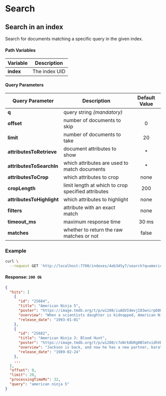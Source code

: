 # Search

## Search in an index

<RouteHighlighter method="GET" route="/indexes/:uid/search"/>

Search for documents matching a specific query in the given index.


#### Path Variables

| Variable  | Description   |
|-----------|---------------|
| **index** | The index UID |

#### Query Parameters

| Query Parameter           | Description                                        | Default Value |
|---------------------------|----------------------------------------------------|:-------------:|
| **q**                     | query string _(mandatory)_                         |               |
| **offset**                | number of documents to skip                        | 0             |
| **limit**                 | number of documents to take                        | 20            |
| **attributesToRetrieve**  | document attributes to show                        | *             |
| **attributesToSearchIn**  | which attributes are used to match documents       | *             |
| **attributesToCrop**      | which attributes to crop                           | none          |
| **cropLength**            | limit length at which to crop specified attributes | 200           |
| **attributesToHighlight** | which attributes to highlight                      | none          |
| **filters**               |  attribute with an exact match                     | none          |
| **timeout_ms**            | maximum response time                              | 30 ms         |
| **matches**               | whether to return the raw matches or not           | false         |

### Example

```bash
curl \
  --request GET 'http://localhost:7700/indexes/4eb345y7/search?q=american%20ninja%205'
```

#### Response: `200 Ok`

```json
{
  "hits": [
    {
      "id": "25684",
      "title": "American Ninja 5",
      "poster": "https://image.tmdb.org/t/p/w1280/iuAQVI4mvjI83wnirpD8GVNRVuY.jpg",
      "overview": "When a scientists daughter is kidnapped, American Ninja, attempts to find her, but this time he teams up with a youngster he has trained in the ways of the ninja.",
      "release_date": "1993-01-01"
    },
    {
      "id": "25682",
      "title": "American Ninja 3: Blood Hunt",
      "poster": "https://image.tmdb.org/t/p/w1280/c7oNrk8bRg0BlmtvidhVD8ivPYT.jpg",
      "overview": "Jackson is back, and now he has a new partner, karate champion Sean, as they must face a deadly terrorist known as 'The Cobra', who has infected Sean with a virus. Sean and Jackson have no choice but to fight the Cobra and his bands of ninjas.",
      "release_date": "1989-02-24"
    },
    ...
  ],
  "offset": 0,
  "limit": 20,
  "processingTimeMs": 32,
  "query": "american ninja 5"
}
```

